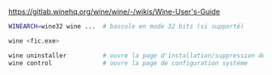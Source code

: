 https://gitlab.winehq.org/wine/wine/-/wikis/Wine-User's-Guide

```sh
WINEARCH=wine32 wine ...  # bascule en mode 32 bits (si supporté)

wine <fic.exe>

wine uninstaller          # ouvre la page d'installation/suppression de programmes
wine control              # ouvre la page de configuration système
```

